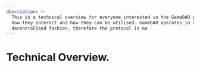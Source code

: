 ```yaml
---
description: >-
  This is a technical overview for everyone interested in the GameDAO protocols,
  how they interact and how they can be utilised. GameDAO operates in a
  decentralised fashion, therefore the protocol is no
---
```


# Technical Overview.

